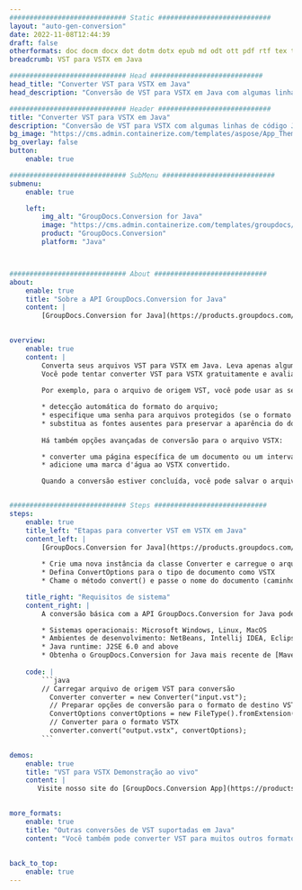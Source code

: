 ```yaml
---
############################# Static ############################
layout: "auto-gen-conversion"
date: 2022-11-08T12:44:39
draft: false
otherformats: doc docm docx dot dotm dotx epub md odt ott pdf rtf tex txt vdx vsdm vsdx vssm vssx vstm vstx vsx vtx xps
breadcrumb: VST para VSTX em Java

############################# Head ############################
head_title: "Converter VST para VSTX em Java"
head_description: "Conversão de VST para VSTX em Java com algumas linhas de código. Converta mais de 160 formatos de arquivo usando a API de conversão de documentos do GroupDocs para Java"

############################# Header ############################
title: "Converter VST para VSTX em Java"
description: "Conversão de VST para VSTX com algumas linhas de código Java"
bg_image: "https://cms.admin.containerize.com/templates/aspose/App_Themes/V3/images/bg/header1.png"
bg_overlay: false
button:
    enable: true

############################# SubMenu ############################
submenu:
    enable: true

    left:
        img_alt: "GroupDocs.Conversion for Java"
        image: "https://cms.admin.containerize.com/templates/groupdocs/images/product-logos/90x90-noborder/groupdocs-conversion-java.png"
        product: "GroupDocs.Conversion"
        platform: "Java"



############################# About ############################
about:
    enable: true
    title: "Sobre a API GroupDocs.Conversion for Java"
    content: |
        [GroupDocs.Conversion for Java](https://products.groupdocs.com/conversion/java/) é uma API avançada de conversão de formato de arquivo para conversão entre formatos populares de imagem e documento, como Microsoft Office, OpenDocument, PDF, HTML, e-mail, CAD. e muito mais com apenas algumas linhas de código. A API nativa detecta automaticamente os formatos dos documentos originais e oferece muitas opções para personalizar os documentos convertidos. Juntamente com a função de extrair informações de um documento, ele também suporta o armazenamento em cache dos resultados da conversão para o disco local por padrão. No entanto, qualquer tipo de armazenamento em cache pode ser suportado pela implementação das interfaces apropriadas - Amazon S3, Dropbox, Google Drive, Windows Azure, Reddis ou quaisquer outras.
    

overview:
    enable: true
    content: |
        Converta seus arquivos VST para VSTX em Java. Leva apenas algumas linhas de código Java em qualquer plataforma de sua escolha, como Windows, Linux, macOS.
        Você pode tentar converter VST para VSTX gratuitamente e avaliar a qualidade dos resultados da conversão. Junto com scripts de conversão de arquivo simples, você pode tentar opções mais sofisticadas para carregar o arquivo de origem VST e armazenar a saída VSTX. 
        
        Por exemplo, para o arquivo de origem VST, você pode usar as seguintes opções de carregamento:

        * detecção automática do formato do arquivo;
        * especifique uma senha para arquivos protegidos (se o formato de arquivo for compatível);
        * substitua as fontes ausentes para preservar a aparência do documento.
        
        Há também opções avançadas de conversão para o arquivo VSTX:

        * converter uma página específica de um documento ou um intervalo de páginas;
        * adicione uma marca d'água ao VSTX convertido.

        Quando a conversão estiver concluída, você pode salvar o arquivo VSTX no caminho do arquivo local ou em qualquer armazenamento de terceiros, como FTP, Amazon S3, Google Drive, Dropbox etc. Observe - para converter VST para VSTX, você não precisa instalar nenhum software adicional, como MS Office, Open Office, Adobe Acrobat Reader etc.


############################# Steps ############################
steps:
    enable: true
    title_left: "Etapas para converter VST em VSTX em Java"
    content_left: |
        [GroupDocs.Conversion for Java](https://products.groupdocs.com/conversion/java/) permite que os desenvolvedores convertam facilmente o arquivo VST para VSTX com algumas linhas de código.
        
        * Crie uma nova instância da classe Converter e carregue o arquivo VST com o caminho completo
        * Defina ConvertOptions para o tipo de documento como VSTX
        * Chame o método convert() e passe o nome do documento (caminho completo) e formato (VSTX) como parâmetro

    title_right: "Requisitos de sistema"
    content_right: |
        A conversão básica com a API GroupDocs.Conversion for Java pode ser feita com apenas algumas linhas de código. Nossas APIs são suportadas em todas as principais plataformas e sistemas operacionais. Antes de executar o código abaixo, certifique-se de ter os seguintes pré-requisitos instalados em seu sistema.

        * Sistemas operacionais: Microsoft Windows, Linux, MacOS
        * Ambientes de desenvolvimento: NetBeans, Intellij IDEA, Eclipse, etc.
        * Java runtime: J2SE 6.0 and above
        * Obtenha o GroupDocs.Conversion for Java mais recente de [Maven](https://repository.groupdocs.com/webapp/#/artifacts/browse/tree/General/repo/com/groupdocs/groupdocs-conversion)
         
    code: |
        ```java    
        // Carregar arquivo de origem VST para conversão
          Converter converter = new Converter("input.vst");
          // Preparar opções de conversão para o formato de destino VSTX
          ConvertOptions convertOptions = new FileType().fromExtension("vstx").getConvertOptions();
          // Converter para o formato VSTX
          converter.convert("output.vstx", convertOptions);
        ```

demos:
    enable: true
    title: "VST para VSTX Demonstração ao vivo"
    content: |
       Visite nosso site do [GroupDocs.Conversion App](https://products.groupdocs.app/conversion/family) e experimente a conversão de VST para VSTX agora. A demonstração gratuita tem os seguintes benefícios
          

more_formats:
    enable: true
    title: "Outras conversões de VST suportadas em Java"
    content: "Você também pode converter VST para muitos outros formatos de arquivo. Por favor, veja a lista abaixo."
       
       
back_to_top:
    enable: true
---
```

